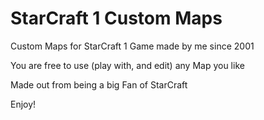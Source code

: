# StarCraft 1 Custom Maps
Custom Maps for StarCraft 1 Game made by me since 2001

You are free to use (play with, and edit) any Map you like

Made out from being a big Fan of StarCraft

Enjoy!
